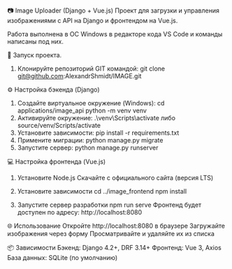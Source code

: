 📷 Image Uploader (Django + Vue.js)
Проект для загрузки и управления изображениями 
с API на Django и фронтендом на Vue.js.

Работа выполнена в ОС Windows 
в редакторе кода VS Code и команды написаны под них.

🚀 Запуск проекта.
1. Клонируйте репозиторий GIT командой:
git clone git@github.com:AlexandrShmidt/IMAGE.git

⚙️ Настройка бэкенда (Django)
1. Создайте виртуальное окружение (Windows):
cd applications/image_api
python -m venv venv
2. Активируйте окружение:
.\venv\Scripts\activate
либо
source/venv/Scripts/activate
3. Установите зависимости:
pip install -r requirements.txt
4. Примените миграции:
python manage.py migrate
5. Запустите сервер:
python manage.py runserver

💻 Настройка фронтенда (Vue.js)
1. Установите Node.js
Скачайте с официального сайта (версия LTS)

2. Установите зависимости
cd ../image_frontend
npm install
3. Запустите сервер разработки
npm run serve
Фронтенд будет доступен по адресу: http://localhost:8080

🌐 Использование
Откройте http://localhost:8080 в браузере
Загружайте изображения через форму
Просматривайте и удаляйте их из списка

📦 Зависимости
Бэкенд: Django 4.2+, DRF 3.14+
Фронтенд: Vue 3, Axios
База данных: SQLite (по умолчанию)
